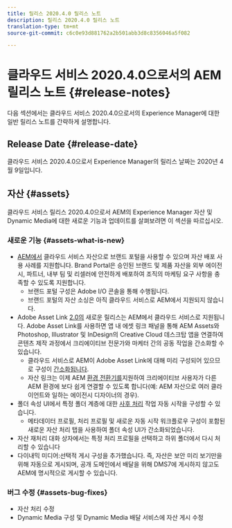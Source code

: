 ```yaml
---
title: 릴리스 2020.4.0 릴리스 노트
description: 릴리스 2020.4.0 릴리스 노트
translation-type: tm+mt
source-git-commit: c6c0e93d881762a2b501abb3d8c8356046a5f082

---
```



# 클라우드 서비스 2020.4.0으로서의 AEM 릴리스 노트 {#release-notes}

다음 섹션에서는 클라우드 서비스 2020.4.0으로서의 Experience Manager에 대한 일반 릴리스 노트를 간략하게 설명합니다.

## Release Date {#release-date}

클라우드 서비스 2020.4.0으로서 Experience Manager의 릴리스 날짜는 2020년 4월 9일입니다.

## 자산 {#assets}

클라우드 서비스 릴리스 2020.4.0으로서 AEM의 Experience Manager 자산 및 Dynamic Media에 대한 새로운 기능과 업데이트를 살펴보려면 이 섹션을 따르십시오.

### 새로운 기능 {#assets-what-is-new}

* [AEM에서](https://docs.adobe.com/content/help/en/experience-manager-brand-portal/using/home.html) 클라우드 서비스 자산으로 브랜드 포털을 사용할 수 있으며 자산 배포 사용 사례를 지원합니다. Brand Portal은 승인된 브랜드 및 제품 자산을 외부 에이전시, 파트너, 내부 팀 및 리셀러에 안전하게 배포하여 조직의 마케팅 요구 사항을 충족할 수 있도록 지원합니다.
   * 브랜드 포털 구성은 Adobe I/O 콘솔을 통해 수행됩니다.
   * 브랜드 포털의 자산 소싱은 아직 클라우드 서비스로 AEM에서 지원되지 않습니다.
* Adobe Asset Link [2.0의](https://helpx.adobe.com/kr/enterprise/using/adobe-asset-link.html) 새로운 릴리스는 AEM에서 클라우드 서비스로 지원됩니다. Adobe Asset Link를 사용하면 앱 내 에셋 링크 패널을 통해 AEM Assets와 Photoshop, Illustrator 및 InDesign의 Creative Cloud 데스크탑 앱을 연결하여 콘텐츠 제작 과정에서 크리에이티브 전문가와 마케터 간의 공동 작업을 간소화할 수 있습니다.
   * 클라우드 서비스로 AEM이 Adobe Asset Link에 대해 미리 구성되어 있으므로 구성이 [간소화됩니다](https://helpx.adobe.com/enterprise/using/configure-aem-assets-for-asset-link.html).
   * 자산 링크는 이제 AEM [환경 전환기를](https://helpx.adobe.com/enterprise/using/manage-assets-using-adobe-asset-link.html#UseAdobeAssetLink)지원하여 크리에이티브 사용자가 다른 AEM 환경에 보다 쉽게 연결할 수 있도록 합니다(예: AEM 자산으로 여러 클라이언트와 일하는 에이전시 디자이너의 경우).
* 폴더 속성 UI에서 특정 폴더 계층에 대한 [사후 처리](/help/assets/asset-microservices-configure-and-use.md#post-processing-workflows) 작업 자동 시작을 구성할 수 있습니다.
   * 메타데이터 프로필, 처리 프로필 및 새로운 자동 시작 워크플로우 구성이 포함된 새로운 자산 처리 탭을 사용하여 폴더 속성 UI가 간소화되었습니다.
* 자산 재처리 대화 상자에서는 특정 처리 프로필을 선택하고 하위 폴더에서 다시 처리할 수 있습니다
* 다이내믹 미디어:선택적 게시 구성을 추가했습니다. 즉, 자산은 보안 미리 보기만을 위해 자동으로 게시되며, 공개 도메인에서 배달을 위해 DMS7에 게시하지 않고도 AEM에 명시적으로 게시할 수 있습니다.

### 버그 수정  {#assets-bug-fixes}

* 자산 처리 수정
* Dynamic Media 구성 및 Dynamic Media 배달 서비스에 자산 게시 수정
